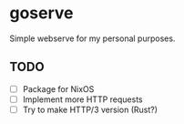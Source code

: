 # goserve
Simple webserve for my personal purposes.

## TODO
- [ ] Package for NixOS
- [ ] Implement more HTTP requests
- [ ] Try to make HTTP/3 version (Rust?)
